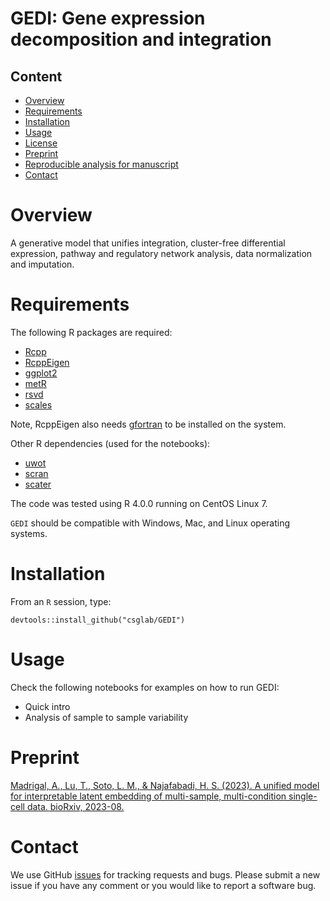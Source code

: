 # GEDI: Gene expression decomposition and integration

## Content

- [Overview](#Overview)
- [Requirements](#Requirements)
- [Installation](#Installation)
- [Usage](#Usage)
- [License](./LICENSE.md)
- [Preprint](#Preprint)
- [Reproducible analysis for manuscript](https://github.com/csglab/GEDI_manuscript)
- [Contact](#Contact)

# Overview

A generative model that unifies integration, cluster-free differential expression, pathway and regulatory network analysis, data normalization and imputation. 

# Requirements

The following R packages are required: 

  * [Rcpp](https://cran.r-project.org/web/packages/Rcpp/index.html)
  * [RcppEigen](https://cran.r-project.org/web/packages/RcppEigen/index.html)
  * [ggplot2](https://cran.r-project.org/web/packages/ggplot2/index.html)
  * [metR](https://cran.r-project.org/web/packages/metR/index.html)
  * [rsvd](https://cran.r-project.org/web/packages/rsvd/index.html)
  * [scales](https://cran.r-project.org/web/packages/scales/index.html)

Note, RcppEigen also needs [gfortran](https://fortran-lang.org/learn/os_setup/install_gfortran/) to be installed on the system.

Other R dependencies (used for the notebooks):

  * [uwot](https://cran.r-project.org/web/packages/uwot/index.html)
  * [scran](https://bioconductor.org/packages/release/bioc/html/scran.html)
  * [scater](https://bioconductor.org/packages/release/bioc/html/scater.html)
  
The code was tested using R 4.0.0 running on CentOS Linux 7.

`GEDI` should be compatible with Windows, Mac, and Linux operating systems.

# Installation

From an `R` session, type:

```{r}
devtools::install_github("csglab/GEDI")
```
  
# Usage

Check the following notebooks for examples on how to run GEDI: 

* Quick intro
* Analysis of sample to sample variability

# Preprint

[Madrigal, A., Lu, T., Soto, L. M., & Najafabadi, H. S. (2023). A unified model for interpretable latent embedding of multi-sample, multi-condition single-cell data. bioRxiv, 2023-08.](https://www.biorxiv.org/content/10.1101/2023.08.15.553327v1)

# Contact

We use GitHub [issues](https://github.com/csglab/GEDI/issues) for tracking requests and bugs. Please submit a new issue if you have any comment or you would like to report a software bug. 
